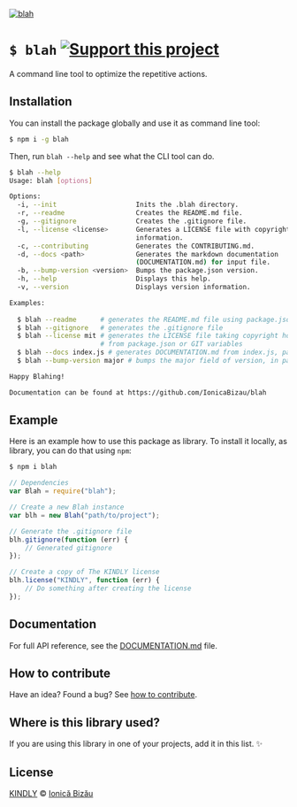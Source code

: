 [![blah](http://i.imgur.com/at4TK2R.png)](#)

# `$ blah` [![Support this project][donate-now]][paypal-donations]
A command line tool to optimize the repetitive actions.

## Installation

You can install the package globally and use it as command line tool:

```sh
$ npm i -g blah
```

Then, run `blah --help` and see what the CLI tool can do.

```sh
$ blah --help
Usage: blah [options]

Options:
  -i, --init                    Inits the .blah directory.             
  -r, --readme                  Creates the README.md file.            
  -g, --gitignore               Creates the .gitignore file.           
  -l, --license <license>       Generates a LICENSE file with copyright
                                information.                           
  -c, --contributing            Generates the CONTRIBUTING.md.         
  -d, --docs <path>             Generates the markdown documentation   
                                (DOCUMENTATION.md) for input file.     
  -b, --bump-version <version>  Bumps the package.json version.        
  -h, --help                    Displays this help.                    
  -v, --version                 Displays version information.          

Examples:
  
  $ blah --readme      # generates the README.md file using package.json
  $ blah --gitignore   # generates the .gitignore file
  $ blah --license mit # generates the LICENSE file taking copyright holder information
                       # from package.json or GIT variables
  $ blah --docs index.js # generates DOCUMENTATION.md from index.js, parsing JSDoc comments
  $ blah --bump-version major # bumps the major field of version, in package.json file

Happy Blahing!

Documentation can be found at https://github.com/IonicaBizau/blah
```

## Example

Here is an example how to use this package as library. To install it locally, as library, you can do that using `npm`:

```sh
$ npm i blah
```

```js
// Dependencies
var Blah = require("blah");

// Create a new Blah instance
var blh = new Blah("path/to/project");

// Generate the .gitignore file
blh.gitignore(function (err) {
    // Generated gitignore
});

// Create a copy of The KINDLY license
blh.license("KINDLY", function (err) {
    // Do something after creating the license
});
```

## Documentation

For full API reference, see the [DOCUMENTATION.md][docs] file.

## How to contribute
Have an idea? Found a bug? See [how to contribute][contributing].

## Where is this library used?
If you are using this library in one of your projects, add it in this list. :sparkles:

## License

[KINDLY][license] © [Ionică Bizău][website]

[license]: http://ionicabizau.github.io/kindly-license/?author=Ionic%C4%83%20Biz%C4%83u%20%3Cbizauionica@gmail.com%3E&year=2014

[website]: http://ionicabizau.net
[paypal-donations]: https://www.paypal.com/cgi-bin/webscr?cmd=_s-xclick&hosted_button_id=RVXDDLKKLQRJW
[donate-now]: http://i.imgur.com/6cMbHOC.png

[contributing]: /CONTRIBUTING.md
[docs]: /DOCUMENTATION.md